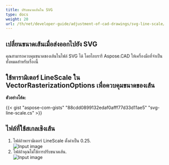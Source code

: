 ```yaml
---
title: ปรับขนาดเส้นใน SVG
type: docs
weight: 20
url: /th/net/developer-guide/adjustment-of-cad-drawings/svg-line-scale/
---
```



## **เปลี่ยนขนาดเส้นเมื่อส่งออกไปยัง SVG**

คุณสามารถควบคุมขนาดของเส้นในไฟล์ SVG ได้ โดยไลบรารี Aspose.CAD ให้เครื่องมือที่จำเป็นทั้งหมดสำหรับเรื่องนี้

## **ใช้พารามิเตอร์ LineScale ใน VectorRasterizationOptions เพื่อควบคุมขนาดของเส้น**

**ตัวอย่างโค้ด:**

{{< gist "aspose-com-gists" "88cdd0899132edaf0afff77d33d11ae5" "svg-line-scale.cs" >}}


## ไฟล์ที่ใช้สเกลเชิงเส้น
1. ไฟล์ถ้าพารามิเตอร์ LineScale ตั้งค่าเป็น 0.25.<br>
![Input image](/cad/_assets/guide/svg/line_scale_0.25.png)<br>
1. ไฟล์ถ้าคุณไม่ใช้การปรับขนาดเส้น.<br>
![Input image](/cad/_assets/guide/svg/basic_options.png)<br>
